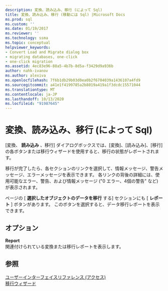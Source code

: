 ```yaml
---
description: 変換、読み込み、移行 (によって Sql)
title: 変換、読み込み、移行 (移動には Sql) |Microsoft Docs
ms.prod: sql
ms.custom: ''
ms.date: 01/19/2017
ms.reviewer: ''
ms.technology: ssma
ms.topic: conceptual
helpviewer_keywords:
- Convert Load and Migrate dialog box
- migrating databases, one-click
- one-click migration
ms.assetid: 4ec83e96-88a5-4b7b-8d5a-f3429d9a936b
author: nahk-ivanov
ms.author: alexiva
ms.openlocfilehash: 7f6b1db29b03d0ea0b2f6704039a1436107a4fd9
ms.sourcegitcommit: a41e1f4199785a2b8019a419a1f3dcdc15571044
ms.translationtype: MT
ms.contentlocale: ja-JP
ms.lasthandoff: 10/13/2020
ms.locfileid: "91987645"
---
```

# <a name="convert-load-and-migrate-accesstosql"></a>変換、読み込み、移行 (によって Sql)

[変換、 **読み込み** 、移行] ダイアログボックスでは、[変換]、[読み込み]、[移行] の各ボタンまたは移行ウィザードを使用すると、移行の状態がレポートされます。  
  
移行が完了したら、各セクションのリンクを選択して、情報メッセージ、警告メッセージ、エラーメッセージを表示できます。 各リンクの背後の詳細には、使用可能なエラー、警告、および情報メッセージ ("0 エラー、4個の警告" など) が表示されます。  
  
ページの [ **選択したオブジェクトのデータを移行** する] セクションにも [ **レポート** ] ボタンがあります。 このボタンを選択すると、データ移行レポートを表示できます。  
  
## <a name="options"></a>オプション

**Report**  
関連付けられている変換または移行レポートを表示します。  
  
## <a name="see-also"></a>参照

[ユーザーインターフェイスリファレンス (アクセス)](./user-interface-reference-accesstosql.md)  
[移行ウィザード](migration-wizard-accesstosql.md)  
